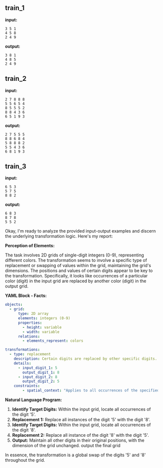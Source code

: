 
## train_1

**input:**
```
3 5 1
4 5 8
2 4 9
```


**output:**
```
3 8 1
4 8 5
2 4 9
```


## train_2

**input:**
```
2 7 8 8 8
5 5 6 5 4
8 5 5 5 2
8 8 4 3 6
6 5 1 9 3
```


**output:**
```
2 7 5 5 5
8 8 6 8 4
5 8 8 8 2
5 5 4 3 6
6 8 1 9 3
```


## train_3

**input:**
```
6 5 3
5 7 5
8 8 2
```


**output:**
```
6 8 3
8 7 8
5 5 2
```

Okay, I'm ready to analyze the provided input-output examples and discern the underlying transformation logic. Here's my report:

**Perception of Elements:**

The task involves 2D grids of single-digit integers (0-9), representing different colors. The transformation seems to involve a specific type of replacement or swapping of values within the grid, maintaining the grid's dimensions. The positions and values of certain digits appear to be key to the transformation. Specifically, it looks like occurrences of a particular color (digit) in the input grid are replaced by another color (digit) in the output grid.

**YAML Block - Facts:**


```yaml
objects:
  - grid:
      type: 2D array
      elements: integers (0-9)
      properties:
        - height: variable
        - width: variable
      relations:
        - elements_represent: colors

transformations:
  - type: replacement
    description: Certain digits are replaced by other specific digits.
    details:
      - input_digit_1: 5
        output_digit_1: 8
      - input_digit_2: 8
        output_digit_2: 5
    constraints:
        - spatial_context: "Applies to all occurrences of the specified digits within the entire grid."

```


**Natural Language Program:**

1.  **Identify Target Digits:** Within the input grid, locate all occurrences of the digit '5'.
2.  **Replacement 1:** Replace all instances of the digit '5' with the digit '8'.
3. **Identify Target Digits:** Within the input grid, locate all occurrences of the digit '8'.
4. **Replacement 2:** Replace all instance of the digit '8' with the digit '5'.
5. **Output:** Maintain all other digits in their original positions, with the dimension of the grid unchanged. output the final grid

In essence, the transformation is a global swap of the digits '5' and '8' throughout the grid.


